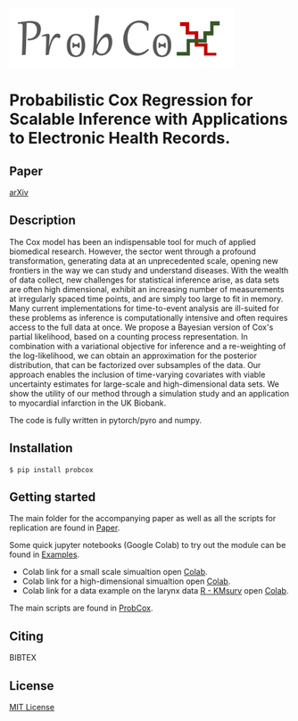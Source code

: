 ![alt text](./docs/logo.png)

# **Probabilistic Cox Regression for Scalable Inference with Applications to Electronic Health Records**.

## **Paper**
[arXiv]()

## **Description**
The Cox model has been an indispensable tool for much of applied biomedical research. However, the sector went through a profound transformation, generating data at an unprecedented scale, opening new frontiers in the way we can study and understand diseases. With the wealth of data collect, new challenges for statistical inference arise, as data sets are often high dimensional, exhibit an increasing number of measurements at irregularly spaced time points, and are simply too large to fit in memory. Many current implementations for time-to-event analysis are ill-suited for these problems as inference is computationally intensive and often requires access to the full data at once. We propose a Bayesian version of Cox's partial likelihood, based on a counting process representation. In combination with a variational objective for inference and a re-weighting of the log-likelihood, we can obtain an approximation for the posterior distribution, that can be factorized over subsamples of the data. Our approach enables the inclusion of time-varying covariates with viable uncertainty estimates for large-scale and high-dimensional data sets. We show the utility of our method through a simulation study and an application to myocardial infarction in the UK Biobank.

The code is fully written in pytorch/pyro and numpy.

## **Installation**
```
$ pip install probcox
```
## **Getting started**
The main folder for the accompanying paper as well as all the scripts for replication are found in [Paper](./paper/ProbCox).

Some quick jupyter notebooks (Google Colab) to try out the module can be found in [Examples](./examples).
- Colab link for a small scale simualtion open [Colab](https://colab.research.google.com/drive/1QiCWAAwFDey2LBshXzwBhn5sGeORzYlF?usp=sharing).
- Colab link for a high-dimensional simualtion open [Colab](https://colab.research.google.com/drive/1XAGdms1hWoINLxeThyhD7V0AXY8b-Ixo?usp=sharing).
- Colab link for a data example on the larynx data [R - KMsurv](https://cran.r-project.org/web/packages/KMsurv/KMsurv.pdf)  open [Colab](https://colab.research.google.com/drive/12TNil6y4Cyxb7hI6WVLdcDgAw9WA5QBl?usp=sharing).

The main scripts are found in [ProbCox](./src/probcox).

## **Citing**
BIBTEX

## **License**
[MIT License](./LICENSE)
